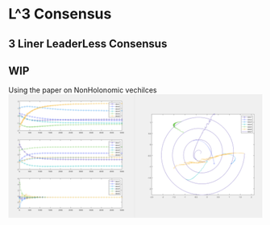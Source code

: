 # L^3 Consensus
## 3 Liner LeaderLess Consensus

## WIP

Using the paper on NonHolonomic vechilces
![Alt text](Storage/image.png)

